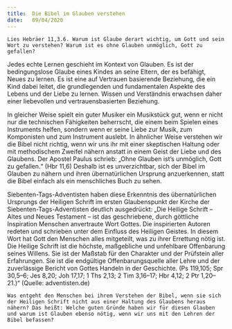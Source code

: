```yaml
---
title:  Die Bibel im Glauben verstehen
date:   09/04/2020
---
```


`Lies Hebräer 11,3.6. Warum ist Glaube derart wichtig, um Gott und sein Wort zu verstehen? Warum ist es ohne Glauben unmöglich, Gott zu gefallen?`

Jedes echte Lernen geschieht im Kontext von Glauben. Es ist der bedingungslose Glaube eines Kindes an seine Eltern, der es befähigt, Neues zu lernen. Es ist eine auf Vertrauen basierende Beziehung, die ein Kind dabei leitet, die grundlegenden und fundamentalen Aspekte des Lebens und der Liebe zu lernen. Wissen und Verständnis erwachsen daher einer liebevollen und vertrauensbasierten Beziehung.

In gleicher Weise spielt ein guter Musiker ein Musikstück gut, wenn er nicht nur die technischen Fähigkeiten beherrscht, die einem beim Spielen eines Instruments helfen, sondern wenn er seine Liebe zur Musik, zum Komponisten und zum Instrument auslebt. In ähnlicher Weise verstehen wir die Bibel nicht richtig, wenn wir uns ihr mit einer skeptischen Haltung oder mit methodischem Zweifel nähern anstatt in einem Geist der Liebe und des Glaubens. Der Apostel Paulus schrieb: „Ohne Glauben ist’s unmöglich, Gott zu gefallen.“ (Hbr 11,6) Deshalb ist es unverzichtbar, sich der Bibel im Glauben zu nähern und ihren übernatürlichen Ursprung anzuerkennen, statt die Bibel einfach als ein menschliches Buch zu sehen.

Siebenten-Tags-Adventisten haben diese Erkenntnis des übernatürlichen Ursprungs der Heiligen Schrift im ersten Glaubenspunkt der Kirche der Siebenten-Tags-Adventisten deutlich ausgedrückt: „Die Heilige Schrift – Altes und Neues Testament – ist das geschriebene, durch göttliche Inspiration Menschen anvertraute Wort Gottes. Die inspirierten Autoren redeten und schrieben unter dem Einfluss des Heiligen Geistes. In diesem Wort hat Gott den Menschen alles mitgeteilt, was zu ihrer Errettung nötig ist. Die Heilige Schrift ist die höchste, maßgebliche und unfehlbare Offenbarung seines Willens. Sie ist der Maßstab für den Charakter und der Prüfstein aller Erfahrungen. Sie ist die endgültige Offenbarungsquelle aller Lehre und der zuverlässige Bericht von Gottes Handeln in der Geschichte. (Ps 119,105; Spr 30,5–6; Jes 8,20; Joh 17,17; 1 Ths 2,13; 2 Tim 3,16–17; Hbr 4,12; 2 Ptr 1,20–21.)“ (Quelle: adventisten.de)

`Was entgeht den Menschen bei ihrem Verstehen der Bibel, wenn sie sich der Heiligen Schrift nicht aus einer Haltung des Glaubens heraus nähern? Das heißt: Welche guten Gründe haben wir für diesen Glauben und warum ist Glauben ebenso nötig, wenn wir uns mit den Lehren der Bibel befassen?`